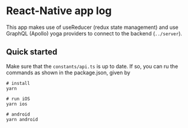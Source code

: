 # React-Native app log
This app makes use of useReducer (redux state management) and use GraphQL (Apollo) yoga providers to connect to the backend (```../server```).

## Quick started

Make sure that the ```constants/api.ts``` is up to date.
If so, you can ru the commands as shown in the package.json, given by

```
# install 
yarn
```

```
# run iOS
yarn ios
```

```
# android
yarn android
```